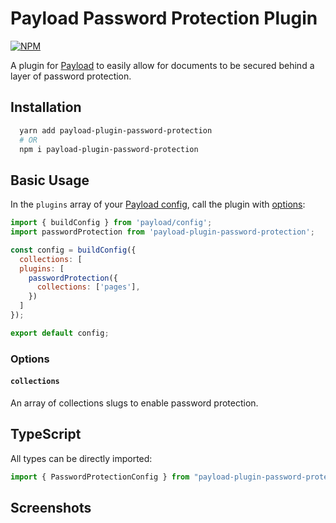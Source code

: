 # Payload Password Protection Plugin

[![NPM](https://img.shields.io/npm/v/payload-plugin-password-protection)](https://www.npmjs.com/package/payload-plugin-password-protection)

A plugin for [Payload](https://github.com/payloadcms/payload) to easily allow for documents to be secured behind a layer of password protection.

## Installation

```bash
  yarn add payload-plugin-password-protection
  # OR
  npm i payload-plugin-password-protection
```

## Basic Usage

In the `plugins` array of your [Payload config](https://payloadcms.com/docs/configuration/overview), call the plugin with [options](#options):

```js
import { buildConfig } from 'payload/config';
import passwordProtection from 'payload-plugin-password-protection';

const config = buildConfig({
  collections: [
  plugins: [
    passwordProtection({
      collections: ['pages'],
    })
  ]
});

export default config;
```

### Options

#### `collections`

An array of collections slugs to enable password protection.

## TypeScript

All types can be directly imported:

```js
import { PasswordProtectionConfig } from "payload-plugin-password-protection/dist/types";
```

## Screenshots

<!-- ![screenshot 1](https://github.com/trouble/payload-plugin-password-protection/blob/main/images/screenshot-1.jpg?raw=true) -->

